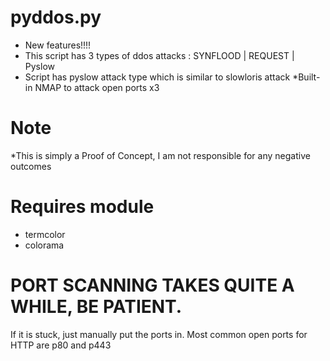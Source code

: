 # pyddos.py

* New features!!!!
* This script has 3 types of ddos attacks : SYNFLOOD | REQUEST | Pyslow
* Script has pyslow attack type which is similar to slowloris attack
*Built-in NMAP to attack open ports x3

# Note
*This is simply a Proof of Concept, I am not responsible for any negative outcomes

# Requires module
* termcolor
* colorama

# PORT SCANNING TAKES QUITE A WHILE, BE PATIENT. 
If it is stuck, just manually put the ports in. Most common open ports for HTTP are p80 and p443


